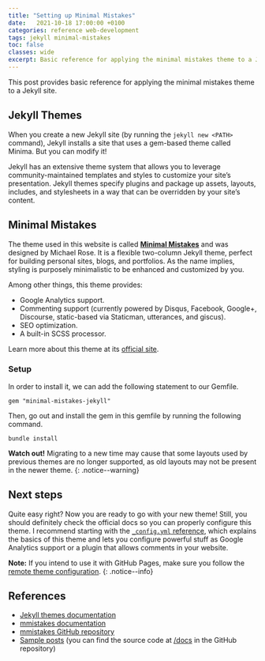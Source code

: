 ```yaml
---
title: "Setting up Minimal Mistakes"
date:   2021-10-18 17:00:00 +0100
categories: reference web-development
tags: jekyll minimal-mistakes
toc: false
classes: wide
excerpt: Basic reference for applying the minimal mistakes theme to a Jekyll site.
---
```

This post provides basic reference for applying the minimal mistakes theme to a Jekyll site.

## Jekyll Themes

When you create a new Jekyll site (by running the `jekyll new <PATH>` command), Jekyll installs a site that uses a
gem-based theme called Minima. But you can modify it!

Jekyll has an extensive theme system that allows you to leverage community-maintained templates and styles to customize
your site’s presentation. Jekyll themes specify plugins and package up assets, layouts, includes, and stylesheets in a
way that can be overridden by your site’s content.

## Minimal Mistakes

The theme used in this website is called [**Minimal Mistakes**](https://github.com/mmistakes/minimal-mistakes) and was designed by Michael
Rose. It is a flexible two-column Jekyll theme, perfect for building personal sites, blogs, and portfolios. As the name
implies, styling is purposely minimalistic to be enhanced and customized by you.

Among other things, this theme provides:

* Google Analytics support.
* Commenting support (currently powered by Disqus, Facebook, Google+, Discourse, static-based via Staticman, utterances,
  and giscus).
* SEO optimization.
* A built-in SCSS processor.

Learn more about this theme at its [official site](https://mmistakes.github.io/minimal-mistakes).

### Setup

In order to install it, we can add the following statement to our Gemfile.

```
gem "minimal-mistakes-jekyll"
```

Then, go out and install the gem in this gemfile by running the following command.

```shell
bundle install
```

**Watch out!** Migrating to a new time may cause that some layouts used by previous themes are no longer supported, as
old layouts may not be present in the newer theme.
{: .notice--warning}

## Next steps

Quite easy right? Now you are ready to go with your new theme! Still, you should definitely check the official docs so
you can properly configure this theme. I recommend starting with
the [`_config.yml` reference](https://mmistakes.github.io/minimal-mistakes/docs/configuration/), which explains the
basics of this theme and lets you configure powerful stuff as Google Analytics support or a plugin that allows
comments in your website.

**Note:** If you intend to use it with GitHub Pages, make sure you follow
the [remote theme configuration](https://mmistakes.github.io/minimal-mistakes/docs/quick-start-guide/#remote-theme-method).
{: .notice--info}

## References

* [Jekyll themes documentation](https://jekyllrb.com/docs/themes/)
* [mmistakes documentation](https://mmistakes.github.io/minimal-mistakes/)
* [mmistakes GitHub repository](https://github.com/mmistakes/minimal-mistakes)
* [Sample posts](https://mmistakes.github.io/minimal-mistakes/year-archive/) (you can find the source code
  at [/docs](https://github.com/mmistakes/minimal-mistakes/blob/master/docs) in the GitHub repository)
